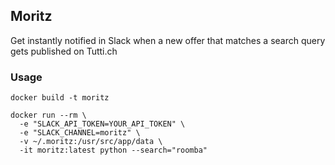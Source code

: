 ## Moritz
Get instantly notified in Slack when a new offer that matches a search query gets published on Tutti.ch

### Usage
```
docker build -t moritz

docker run --rm \
  -e "SLACK_API_TOKEN=YOUR_API_TOKEN" \
  -e "SLACK_CHANNEL=moritz" \
  -v ~/.moritz:/usr/src/app/data \
  -it moritz:latest python --search="roomba"
```
